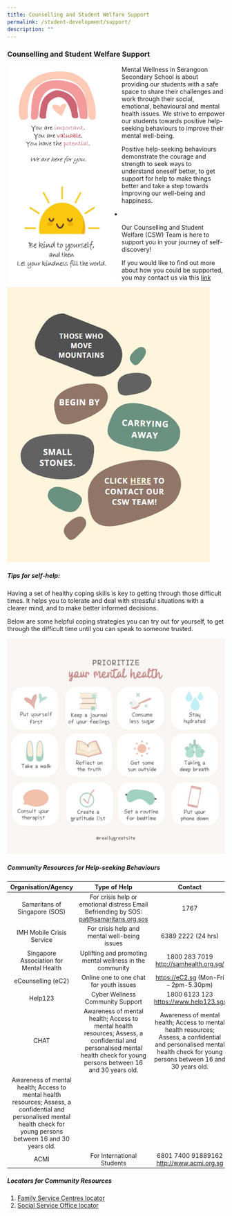 ```yaml
---
title: Counselling and Student Welfare Support
permalink: /student-development/support/
description: ""
---
```

### Counselling and Student Welfare Support

<img src="/images/pink%20rainbow.jpg" style="width:250px;height:250px;margin-right:15px;" align = "left">

Mental Wellness in Serangoon Secondary School is about providing our students with a safe space to share their challenges and work through their social, emotional, behavioural and mental health issues. We strive to empower our students towards positive help-seeking behaviours to improve their mental well-being.

<img src="/images/cute%20sun.jpg" style="width:250px;height:250px;margin-right:15px;" align = "left">
		 
Positive help-seeking behaviours demonstrate the courage and strength to seek ways to understand oneself better, to get support for help to make things better and take a step towards improving our well-being and happiness.

-

Our Counselling and Student Welfare (CSW) Team is here to support you in your journey of self-discovery!

If you would like to find out more about how you could be supported, you may contact us via this [link](https://docs.google.com/forms/d/e/1FAIpQLSfvCmkTNPsNq9MM-I20v9IvucL-_j6N69d5QhRmvJuozHpKUg/viewform)

<p><a href="https://docs.google.com/forms/d/e/1FAIpQLSfvCmkTNPsNq9MM-I20v9IvucL-_j6N69d5QhRmvJuozHpKUg/viewform">
<img style="width:%" src="/images/cswteam.jpg">
</a></p>

##### Tips for self-help:

Having a set of healthy coping skills is key to getting through those difficult times. It helps you to tolerate and deal with stressful situations with a clearer mind, and to make better informed decisions.

Below are some helpful coping strategies you can try out for yourself, to get through the difficult time until you can speak to someone trusted.

![](/images/prioritize%20your%20mental%20health.jpg)

##### Community Resources for Help-seeking Behaviours

|                                                                            Organisation/Agency                                                                            |                                                                                 Type of Help                                                                                |                                                                                  Contact                                                                                  |                                                                                                                                                                                                                                                   |
|:-------------------------------------------------------------------------------------------------------------------------------------------------------------------------:|:---------------------------------------------------------------------------------------------------------------------------------------------------------------------------:|:-------------------------------------------------------------------------------------------------------------------------------------------------------------------------:|---------------------------------------------------------------------------------------------------------------------------------------------------------------------------------------------------------------------------------------------------|
| Samaritans of Singapore (SOS)                                                                                                                                             | For crisis help or emotional distress   Email Befriending by SOS: pat@samaritans.org.sos                                                                                    | 1767                                                                                                                                                                      |                                                                                                                                                                                                                                                   |
| IMH Mobile Crisis Service                                                                                                                                                 | For crisis help and mental well-being issues                                                                                                                                | 6389 2222 (24 hrs)                                                                                                                                                        |                                                                                                                                                                                                                                                   |
| Singapore Association for Mental Health                                                                                                                                   | Uplifting and promoting mental wellness in the community                                                                                                                    | 1800 283 7019 http://samhealth.org.sg/                                                                                                                                    |                                                                                                                                                                                                                                                   |
| eCounselling (eC2)                                                                                                                                                        | Online one to one chat for youth issues                                                                                                                                     | https://eC2.sg (Mon-Fri – 2pm-5.30pm)                                                                                                                                     |                                                                                                                                                                                                                                                   |
| Help123                                                                                                                                                                   | Cyber Wellness Community Support                                                                                                                                            | 1800 6123 123 https://www.help123.sg/                                                                                                                                     |                                                                                                                                                                                                                                                   |
| CHAT                                                                                                                                                                      |   Awareness of mental health; Access to mental health resources; Assess, a confidential and personalised mental health check for young persons between 16 and 30 years old. | Awareness of mental health; Access to mental health resources; Assess, a confidential and personalised mental health check for young persons between 16 and 30 years old. | Phone: 6493 6500,                                   6493 6501   *Scape, 2 Orchard Link #05-05 Singapore 237978   12 - 9pm, Tuesday 2 - 9pm, Wednesday 12 - 9pm, Tuesday - Saturday (closed on public holidays)   https://www.chat.mentalhealth.sg |
| Awareness of mental health; Access to mental health resources; Assess, a confidential and personalised mental health check for young persons between 16 and 30 years old. |                                                                                                                                                                             |                                                                                                                                                                           |                                                                                                                                                                                                                                                   |
| ACMI                                                                                                                                                                      | For International Students                                                                                                                                                  | 6801 7400 91889162 http://www.acmi.org.sg                                                                                                                                 |                                                                                                                                                                                                                                                   |

##### Locators for Community Resources
1. [Family Service Centres locator](https://www.msf.gov.sg/dfcs/familyservice/default.aspx)
2. [Social Service Office locator](https://www.msf.gov.sg/dfcs/sso/default.aspx)